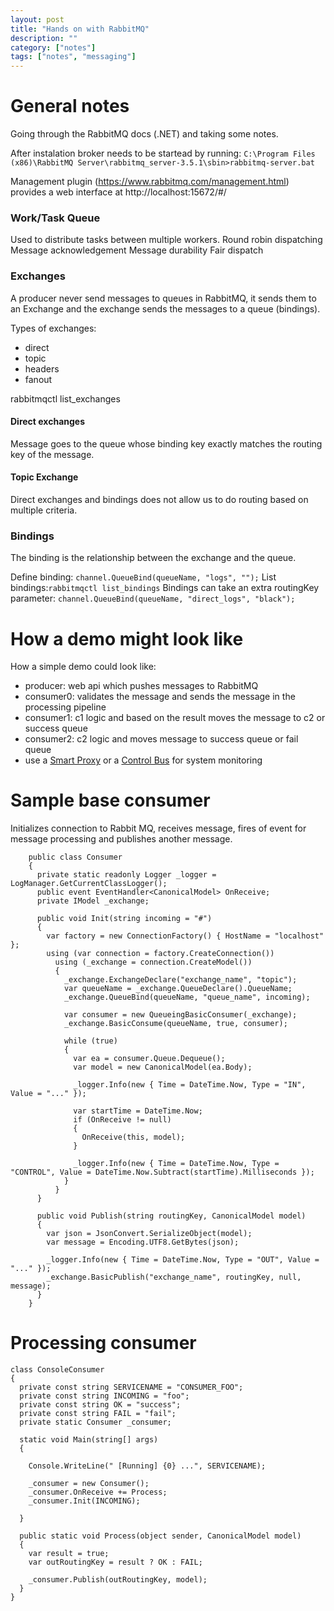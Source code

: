 ```yaml
---
layout: post
title: "Hands on with RabbitMQ"
description: ""
category: ["notes"]
tags: ["notes", "messaging"]
---
```



# General notes
Going through the RabbitMQ docs (.NET) and taking some notes.

After instalation broker needs to be startead by running: 
`C:\Program Files (x86)\RabbitMQ Server\rabbitmq_server-3.5.1\sbin>rabbitmq-server.bat`


Management plugin (https://www.rabbitmq.com/management.html) provides a web interface at http://localhost:15672/#/


### Work/Task Queue

Used to distribute tasks between multiple workers.
Round robin dispatching
Message acknowledgement
Message durability
Fair dispatch


### Exchanges

A producer never send messages to queues in RabbitMQ, it sends them to an Exchange and the exchange sends the messages to a queue (bindings).

Types of exchanges:

 - direct
 - topic 
 - headers
 - fanout

rabbitmqctl list_exchanges 

#### Direct exchanges

Message goes to the queue whose binding key exactly matches the routing key of the message.

#### Topic Exchange

Direct exchanges and bindings does not allow us to do routing based on multiple criteria.

### Bindings

The binding is the relationship between the exchange and the queue.

Define binding: `channel.QueueBind(queueName, "logs", "");`
List bindings:`rabbitmqctl list_bindings`
Bindings can take an extra routingKey parameter: `channel.QueueBind(queueName, "direct_logs", "black");`



# How a demo might look like

How a simple demo could look like:

 - producer: web api which  pushes messages to RabbitMQ
 - consumer0: validates the message and sends the message in the processing pipeline
 - consumer1: c1 logic and based on the result moves the message to c2 or success queue
 - consumer2: c2 logic and moves message to success queue or fail queue
 - use a [Smart Proxy](http://www.enterpriseintegrationpatterns.com/SmartProxy.html) or a [Control Bus](http://www.enterpriseintegrationpatterns.com/ControlBus.html) for system monitoring

# Sample base consumer

Initializes connection to Rabbit MQ, receives message, fires of event for message processing and publishes another message.

		public class Consumer
		{
		  private static readonly Logger _logger = LogManager.GetCurrentClassLogger();
		  public event EventHandler<CanonicalModel> OnReceive;
		  private IModel _exchange;
		
		  public void Init(string incoming = "#")
		  {
		    var factory = new ConnectionFactory() { HostName = "localhost" };
		    using (var connection = factory.CreateConnection())
		      using (_exchange = connection.CreateModel())
		      {
		        _exchange.ExchangeDeclare("exchange_name", "topic");
		        var queueName = _exchange.QueueDeclare().QueueName;
		        _exchange.QueueBind(queueName, "queue_name", incoming);
		
		        var consumer = new QueueingBasicConsumer(_exchange);
		        _exchange.BasicConsume(queueName, true, consumer);
		
		        while (true)
		        {
		          var ea = consumer.Queue.Dequeue();
		          var model = new CanonicalModel(ea.Body); 
		
		          _logger.Info(new { Time = DateTime.Now, Type = "IN", Value = "..." });
		
		          var startTime = DateTime.Now;
		          if (OnReceive != null)
		          {
		            OnReceive(this, model);
		          }
		
		          _logger.Info(new { Time = DateTime.Now, Type = "CONTROL", Value = DateTime.Now.Subtract(startTime).Milliseconds });
		        }
		      }
		  }
		
		  public void Publish(string routingKey, CanonicalModel model)
		  {
		    var json = JsonConvert.SerializeObject(model);
		    var message = Encoding.UTF8.GetBytes(json);
		
		    _logger.Info(new { Time = DateTime.Now, Type = "OUT", Value = "..." });
		    _exchange.BasicPublish("exchange_name", routingKey, null, message);
		  }
		}

# Processing consumer

	class ConsoleConsumer
	{
	  private const string SERVICENAME = "CONSUMER_FOO";
	  private const string INCOMING = "foo";
	  private const string OK = "success";
	  private const string FAIL = "fail";
	  private static Consumer _consumer;
	
	  static void Main(string[] args)
	  {
	
	    Console.WriteLine(" [Running] {0} ...", SERVICENAME);
	
	    _consumer = new Consumer();
	    _consumer.OnReceive += Process;
	    _consumer.Init(INCOMING);
	
	  }
	
	  public static void Process(object sender, CanonicalModel model)
	  {
	    var result = true;
	    var outRoutingKey = result ? OK : FAIL;
	
	    _consumer.Publish(outRoutingKey, model);
	  }
	}





 
